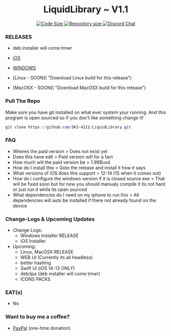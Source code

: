<p align="center">
<!--<img src="scomhmop.png" alt=""/>-->
    <h1 align="center">LiquidLibrary ~ V1.1</h1>
</p>
<p align="center">

<p align="center">
    <a href="https://github.com/SK3-4121/LiquidLibrary">
        <img src="https://img.shields.io/github/languages/code-size/ScoopInstaller/Scoop.svg" alt="Code Size" />
    </a>
    <a href="https://github.com/SK3-4121/LiquidLibrary">
        <img src="https://img.shields.io/github/repo-size/ScoopInstaller/Scoop.svg" alt="Repository size" />
    </a>
    <a href="https://discord.gg/FgpZZm3WM3">
        <img src="https://img.shields.io/badge/chat-on%20discord-7289DA.svg" alt="Discord Chat" />
    </a>
</p>
    
### RELEASES

- deb installer will come tmwr

- [iOS](https://github.com/SK3-4121/LiquidLibrary/blob/main/iOS-INSTALLER/ins.mb  "Download iOS build for this release")
- [WINDOWS](https://github.com/SK3-4121/LiquidLibrary/tree/main/RELASES/WINDOWS  "Download WINDOWS build for this release")
- [Linux - SOON](  "Download Linux build for this release")
- [MacOSX - SOON](  "Download MacOSX build for this release")

### Pull The Repo
Make sure you have git installed on what ever system your running. And this program is open sourced so if you don't like something change it!

```powershell
git clone https://github.com/SK3-4121/LiquidLibrary.git
```

### FAQ
- Wheres the paid version > Does not exist yet
- Does this have edit > Paid version will for a fact
- How much will the paid version be > 1.99$usd
- How do I install this > Goto the release and install it how it says
- What versions of iOS does this support > 12-14 (15 when it comes out)
- How do i configure the windows version if it is closed source exe > That will be fixed soon but for now you should manualy compile it its not hard or just run it while its open sourced
- What dependencies do I need on my iphone to run this > All dependencies will auto be installed if there not already found on the device

### Change-Logs & Upcoming Updates
- Change Logs:
   - Windows Installer RELEASE
   - iOS Installer
- Upcoming: 
   - Linux, MacOSX RELEASE
   - WEB UI (Currently its all headless)
   - better hashing
   - Swift UI (iOS 14-13 ONLY)
   - deb/ipa (deb installer will come tmwr)
   - ICONS PACKS

### EAT(s)
- No

### Want to buy me a coffee?
- [PayPal](https://www.paypal.com/myaccount/transfer/homepage/buy/preview) (one-time donation)
